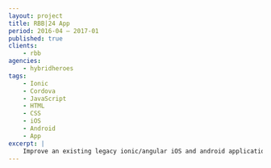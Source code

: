 ```yaml
---
layout: project
title: RBB|24 App
period: 2016-04 – 2017-01
published: true
clients:
    - rbb
agencies:
    - hybridheroes
tags:
    - Ionic
    - Cordova
    - JavaScript
    - HTML
    - CSS
    - iOS
    - Android
    - App
excerpt: |
    Improve an existing legacy ionic/angular iOS and android application with additional features.
---
```

